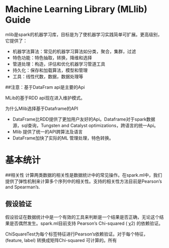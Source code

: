 # Machine Learning Library (MLlib) Guide
mlib是spark的机器学习库，目标是为了使机器学习实践简单可扩展。更高级别，它提供了：

- 机器学法算法：常见的机器学习算法如分类，聚合，集群，过滤
- 特色功能：特色抽取，转换，降维和选择
- 管道处理：构造，评估和优化机器学习管道工具
- 持久化：保存和加载算法，模型和管理
- 工具：线性代数，数据，数据处理等


##注意：基于DataFram api是主要的Api

MLib的基于RDD api现在进入维护模式。

为什么Mlib选择基于Dataframe的API

- DataFrame比RDD提供了更加用户友好的Api。Dataframe对于spark数据源，sql查询，Tungsten and Catalyst optimizations，跨语言的统一Api。
- Mlib 提供了统一的API跨算法及语言
- DataFrame加快了实际的ML 管理处理，特色转换。


# 基本统计

##相关性
计算两类数据的相关性是数据统计中的常见操作。在spark.ml中，我们提供了弹性机制来计算多个序列中的相关性。支持的相关性方法目前是Pearson’s and Spearman’s.

## 假设验证

假设验证在数据统计中是一个有效的工具来判断是一个结果是否正确，无论这个结果是否偶然发生。spark.ml目前支持 Pearson’s Chi-squared ( χ2) 的依赖验证。

ChiSquareTest为每个标签特征进行Pearson’s依赖验证。对于每个特征，(feature, label) 转换成矩阵Chi-squared 可计算的。所有




































